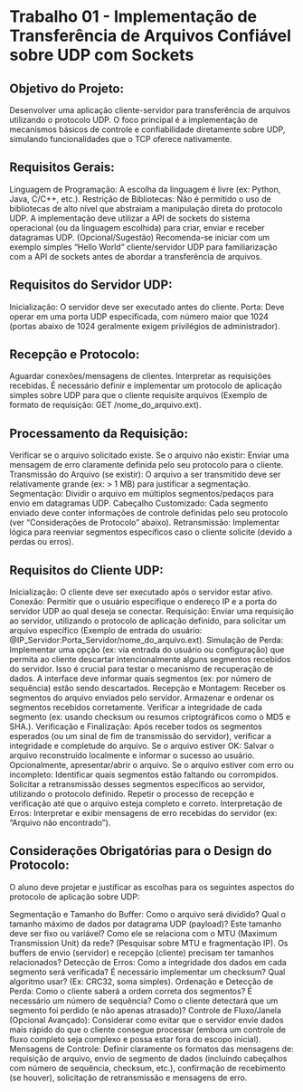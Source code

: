 # Trabalho 01 - Implementação de Transferência de Arquivos Confiável sobre UDP com Sockets
## Objetivo do Projeto:
Desenvolver uma aplicação cliente-servidor para transferência de arquivos utilizando o protocolo UDP. O foco principal é a implementação de mecanismos básicos de controle e confiabilidade diretamente sobre UDP, simulando funcionalidades que o TCP oferece nativamente.

## Requisitos Gerais:
Linguagem de Programação: A escolha da linguagem é livre (ex: Python, Java, C/C++, etc.).
Restrição de Bibliotecas: Não é permitido o uso de bibliotecas de alto nível que abstraiam a manipulação direta do protocolo UDP. A implementação deve utilizar a API de sockets do sistema operacional (ou da linguagem escolhida) para criar, enviar e receber datagramas UDP.
(Opcional/Sugestão) Recomenda-se iniciar com um exemplo simples “Hello World” cliente/servidor UDP para familiarização com a API de sockets antes de abordar a transferência de arquivos.
## Requisitos do Servidor UDP:
Inicialização: O servidor deve ser executado antes do cliente.
Porta: Deve operar em uma porta UDP especificada, com número maior que 1024 (portas abaixo de 1024 geralmente exigem privilégios de administrador).
## Recepção e Protocolo:
Aguardar conexões/mensagens de clientes.
Interpretar as requisições recebidas. É necessário definir e implementar um protocolo de aplicação simples sobre UDP para que o cliente requisite arquivos (Exemplo de formato de requisição: GET /nome_do_arquivo.ext).
## Processamento da Requisição:
Verificar se o arquivo solicitado existe.
Se o arquivo não existir: Enviar uma mensagem de erro claramente definida pelo seu protocolo para o cliente.
Transmissão do Arquivo (se existir):
O arquivo a ser transmitido deve ser relativamente grande (ex: > 1 MB) para justificar a segmentação.
Segmentação: Dividir o arquivo em múltiplos segmentos/pedaços para envio em datagramas UDP.
Cabeçalho Customizado: Cada segmento enviado deve conter informações de controle definidas pelo seu protocolo (ver “Considerações de Protocolo” abaixo).
Retransmissão: Implementar lógica para reenviar segmentos específicos caso o cliente solicite (devido a perdas ou erros).
## Requisitos do Cliente UDP:
Inicialização: O cliente deve ser executado após o servidor estar ativo.
Conexão: Permitir que o usuário especifique o endereço IP e a porta do servidor UDP ao qual deseja se conectar.
Requisição:
Enviar uma requisição ao servidor, utilizando o protocolo de aplicação definido, para solicitar um arquivo específico (Exemplo de entrada do usuário: @IP_Servidor:Porta_Servidor/nome_do_arquivo.ext).
Simulação de Perda:
Implementar uma opção (ex: via entrada do usuário ou configuração) que permita ao cliente descartar intencionalmente alguns segmentos recebidos do servidor. Isso é crucial para testar o mecanismo de recuperação de dados. A interface deve informar quais segmentos (ex: por número de sequência) estão sendo descartados.
Recepção e Montagem:
Receber os segmentos do arquivo enviados pelo servidor.
Armazenar e ordenar os segmentos recebidos corretamente.
Verificar a integridade de cada segmento (ex: usando checksum ou resumos criptográficos como o MD5 e SHA.).
Verificação e Finalização:
Após receber todos os segmentos esperados (ou um sinal de fim de transmissão do servidor), verificar a integridade e completude do arquivo.
Se o arquivo estiver OK: Salvar o arquivo reconstruído localmente e informar o sucesso ao usuário. Opcionalmente, apresentar/abrir o arquivo.
Se o arquivo estiver com erro ou incompleto:
Identificar quais segmentos estão faltando ou corrompidos.
Solicitar a retransmissão desses segmentos específicos ao servidor, utilizando o protocolo definido.
Repetir o processo de recepção e verificação até que o arquivo esteja completo e correto.
Interpretação de Erros: Interpretar e exibir mensagens de erro recebidas do servidor (ex: “Arquivo não encontrado”).
## Considerações Obrigatórias para o Design do Protocolo:
O aluno deve projetar e justificar as escolhas para os seguintes aspectos do protocolo de aplicação sobre UDP:

Segmentação e Tamanho do Buffer:
Como o arquivo será dividido? Qual o tamanho máximo de dados por datagrama UDP (payload)?
Este tamanho deve ser fixo ou variável? Como ele se relaciona com o MTU (Maximum Transmission Unit) da rede? (Pesquisar sobre MTU e fragmentação IP).
Os buffers de envio (servidor) e recepção (cliente) precisam ter tamanhos relacionados?
Detecção de Erros:
Como a integridade dos dados em cada segmento será verificada?
É necessário implementar um checksum?
Qual algoritmo usar? (Ex: CRC32, soma simples).
Ordenação e Detecção de Perda:
Como o cliente saberá a ordem correta dos segmentos? É necessário um número de sequência?
Como o cliente detectará que um segmento foi perdido (e não apenas atrasado)?
Controle de Fluxo/Janela (Opcional Avançado):
Considerar como evitar que o servidor envie dados mais rápido do que o cliente consegue processar (embora um controle de fluxo completo seja complexo e possa estar fora do escopo inicial).
Mensagens de Controle:
Definir claramente os formatos das mensagens de: requisição de arquivo, envio de segmento de dados (incluindo cabeçalhos com número de sequência, checksum, etc.), confirmação de recebimento (se houver), solicitação de retransmissão e mensagens de erro.
